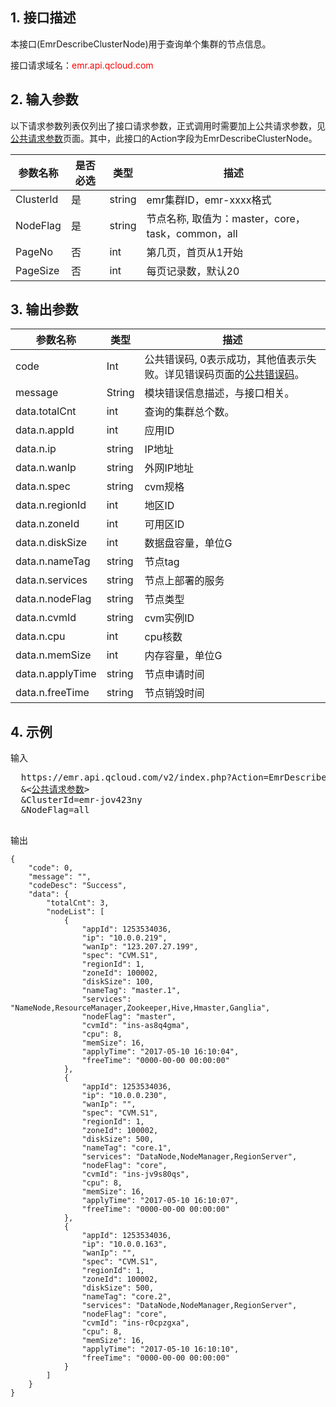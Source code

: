 ## 1. 接口描述
 
本接口(EmrDescribeClusterNode)用于查询单个集群的节点信息。

接口请求域名：<font style="color:red">emr.api.qcloud.com</font>

## 2. 输入参数
 以下请求参数列表仅列出了接口请求参数，正式调用时需要加上公共请求参数，见<a href="/doc/api/372/4153" title="公共请求参数">公共请求参数</a>页面。其中，此接口的Action字段为EmrDescribeClusterNode。

| 参数名称 | 是否必选  | 类型 | 描述 |
|---------|---------|---------|---------|
| ClusterId | 是 | string | emr集群ID，emr-xxxx格式 |
| NodeFlag | 是 | string | 节点名称, 取值为：master，core，task，common，all |
| PageNo | 否 | int | 第几页，首页从1开始 |
| PageSize | 否 | int | 每页记录数，默认20 |

## 3. 输出参数

| 参数名称 | 类型 | 描述 |
|---------|---------|---------|
| code | Int | 公共错误码, 0表示成功，其他值表示失败。详见错误码页面的<a href="http://tcecqpoc.fsphere.cn/doc/api/372/%E9%94%99%E8%AF%AF%E7%A0%81#1.E3.80.81.E5.85.AC.E5.85.B1.E9.94.99.E8.AF.AF.E7.A0.81" title="公共错误码">公共错误码</a>。|
| message | String | 模块错误信息描述，与接口相关。|
| data.totalCnt | int | 查询的集群总个数。|
| data.n.appId | int | 应用ID |
| data.n.ip | string | IP地址 |
| data.n.wanIp | string | 外网IP地址 |
| data.n.spec | string | cvm规格 |
| data.n.regionId | int | 地区ID |
| data.n.zoneId | int | 可用区ID |
| data.n.diskSize | int | 数据盘容量，单位G |
| data.n.nameTag | string | 节点tag |
| data.n.services | string | 节点上部署的服务 |
| data.n.nodeFlag | string | 节点类型 |
| data.n.cvmId | string | cvm实例ID |
| data.n.cpu | int | cpu核数 |
| data.n.memSize | int | 内存容量，单位G |
| data.n.applyTime | string | 节点申请时间 |
| data.n.freeTime | string | 节点销毁时间 |

## 4. 示例
 
输入
<pre>
  https://emr.api.qcloud.com/v2/index.php?Action=EmrDescribeClusterNode
  &<<a href="http://tcecqpoc.fsphere.cn/doc/api/229/6976">公共请求参数</a>>
  &ClusterId=emr-jov423ny
  &NodeFlag=all

</pre>

输出
```
{
    "code": 0,
    "message": "",
    "codeDesc": "Success",
    "data": {
        "totalCnt": 3,
        "nodeList": [
            {
                "appId": 1253534036,
                "ip": "10.0.0.219",
                "wanIp": "123.207.27.199",
                "spec": "CVM.S1",
                "regionId": 1,
                "zoneId": 100002,
                "diskSize": 100,
                "nameTag": "master.1",
                "services": "NameNode,ResourceManager,Zookeeper,Hive,Hmaster,Ganglia",
                "nodeFlag": "master",
                "cvmId": "ins-as8q4gma",
                "cpu": 8,
                "memSize": 16,
                "applyTime": "2017-05-10 16:10:04",
                "freeTime": "0000-00-00 00:00:00"
            },
            {
                "appId": 1253534036,
                "ip": "10.0.0.230",
                "wanIp": "",
                "spec": "CVM.S1",
                "regionId": 1,
                "zoneId": 100002,
                "diskSize": 500,
                "nameTag": "core.1",
                "services": "DataNode,NodeManager,RegionServer",
                "nodeFlag": "core",
                "cvmId": "ins-jv9s80qs",
                "cpu": 8,
                "memSize": 16,
                "applyTime": "2017-05-10 16:10:07",
                "freeTime": "0000-00-00 00:00:00"
            },
            {
                "appId": 1253534036,
                "ip": "10.0.0.163",
                "wanIp": "",
                "spec": "CVM.S1",
                "regionId": 1,
                "zoneId": 100002,
                "diskSize": 500,
                "nameTag": "core.2",
                "services": "DataNode,NodeManager,RegionServer",
                "nodeFlag": "core",
                "cvmId": "ins-r0cpzgxa",
                "cpu": 8,
                "memSize": 16,
                "applyTime": "2017-05-10 16:10:10",
                "freeTime": "0000-00-00 00:00:00"
            }
        ]
    }
}
```
